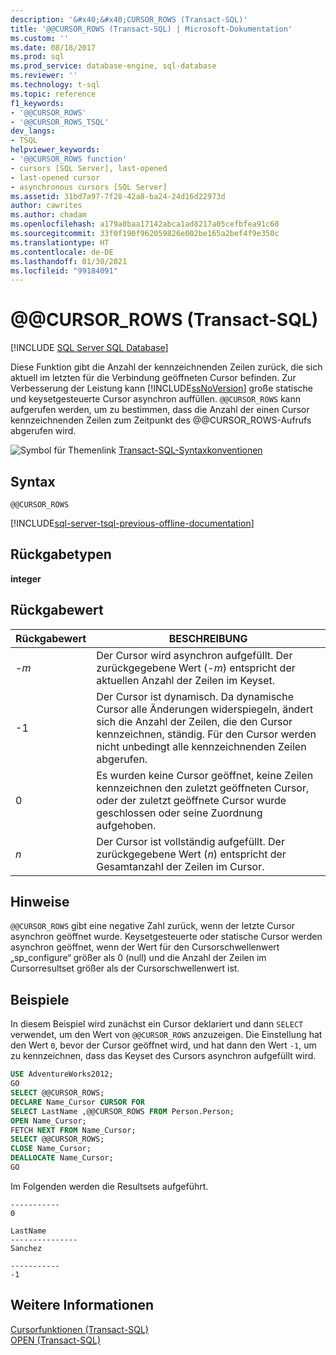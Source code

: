 ```yaml
---
description: '&#x40;&#x40;CURSOR_ROWS (Transact-SQL)'
title: '@@CURSOR_ROWS (Transact-SQL) | Microsoft-Dokumentation'
ms.custom: ''
ms.date: 08/18/2017
ms.prod: sql
ms.prod_service: database-engine, sql-database
ms.reviewer: ''
ms.technology: t-sql
ms.topic: reference
f1_keywords:
- '@@CURSOR_ROWS'
- '@@CURSOR_ROWS_TSQL'
dev_langs:
- TSQL
helpviewer_keywords:
- '@@CURSOR_ROWS function'
- cursors [SQL Server], last-opened
- last-opened cursor
- asynchronous cursors [SQL Server]
ms.assetid: 31bd7a97-7f28-42a8-ba24-24d16d22973d
author: cawrites
ms.author: chadam
ms.openlocfilehash: a179a8baa17142abca1ad8217a05cefbfea91c60
ms.sourcegitcommit: 33f0f190f962059826e002be165a2bef4f9e350c
ms.translationtype: HT
ms.contentlocale: de-DE
ms.lasthandoff: 01/30/2021
ms.locfileid: "99184091"
---
```

# <a name="x40x40cursor_rows-transact-sql"></a>&#x40;&#x40;CURSOR_ROWS (Transact-SQL)
[!INCLUDE [SQL Server SQL Database](../../includes/applies-to-version/sql-asdb.md)]

Diese Funktion gibt die Anzahl der kennzeichnenden Zeilen zurück, die sich aktuell im letzten für die Verbindung geöffneten Cursor befinden. Zur Verbesserung der Leistung kann [!INCLUDE[ssNoVersion](../../includes/ssnoversion-md.md)] große statische und keysetgesteuerte Cursor asynchron auffüllen. `@@CURSOR_ROWS` kann aufgerufen werden, um zu bestimmen, dass die Anzahl der einen Cursor kennzeichnenden Zeilen zum Zeitpunkt des @@CURSOR_ROWS-Aufrufs abgerufen wird.
  
![Symbol für Themenlink](../../database-engine/configure-windows/media/topic-link.gif "Symbol für Themenlink") [Transact-SQL-Syntaxkonventionen](../../t-sql/language-elements/transact-sql-syntax-conventions-transact-sql.md)
  
## <a name="syntax"></a>Syntax  
  
```syntaxsql
@@CURSOR_ROWS  
```  

[!INCLUDE[sql-server-tsql-previous-offline-documentation](../../includes/sql-server-tsql-previous-offline-documentation.md)]

## <a name="return-types"></a>Rückgabetypen
**integer**
  
## <a name="return-value"></a>Rückgabewert  
  
|Rückgabewert|BESCHREIBUNG|  
|---|---|
|-*m*|Der Cursor wird asynchron aufgefüllt. Der zurückgegebene Wert (-*m*) entspricht der aktuellen Anzahl der Zeilen im Keyset.|  
|-1|Der Cursor ist dynamisch. Da dynamische Cursor alle Änderungen widerspiegeln, ändert sich die Anzahl der Zeilen, die den Cursor kennzeichnen, ständig. Für den Cursor werden nicht unbedingt alle kennzeichnenden Zeilen abgerufen.|  
|0|Es wurden keine Cursor geöffnet, keine Zeilen kennzeichnen den zuletzt geöffneten Cursor, oder der zuletzt geöffnete Cursor wurde geschlossen oder seine Zuordnung aufgehoben.|  
|*n*|Der Cursor ist vollständig aufgefüllt. Der zurückgegebene Wert (*n*) entspricht der Gesamtanzahl der Zeilen im Cursor.|  
  
## <a name="remarks"></a>Hinweise  
`@@CURSOR_ROWS` gibt eine negative Zahl zurück, wenn der letzte Cursor asynchron geöffnet wurde. Keysetgesteuerte oder statische Cursor werden asynchron geöffnet, wenn der Wert für den Cursorschwellenwert „sp_configure“ größer als 0 (null) und die Anzahl der Zeilen im Cursorresultset größer als der Cursorschwellenwert ist.
  
## <a name="examples"></a>Beispiele  
In diesem Beispiel wird zunächst ein Cursor deklariert und dann `SELECT` verwendet, um den Wert von `@@CURSOR_ROWS` anzuzeigen. Die Einstellung hat den Wert `0`, bevor der Cursor geöffnet wird, und hat dann den Wert `-1`, um zu kennzeichnen, dass das Keyset des Cursors asynchron aufgefüllt wird.
  
```sql
USE AdventureWorks2012;  
GO  
SELECT @@CURSOR_ROWS;  
DECLARE Name_Cursor CURSOR FOR  
SELECT LastName ,@@CURSOR_ROWS FROM Person.Person;  
OPEN Name_Cursor;  
FETCH NEXT FROM Name_Cursor;  
SELECT @@CURSOR_ROWS;  
CLOSE Name_Cursor;  
DEALLOCATE Name_Cursor;  
GO             
```  
  
Im Folgenden werden die Resultsets aufgeführt.
  
```
-----------
0  
```

```
LastName
---------------
Sanchez
```

```
-----------
-1
```  
  
## <a name="see-also"></a>Weitere Informationen
[Cursorfunktionen &#40;Transact-SQL&#41;](../../t-sql/functions/cursor-functions-transact-sql.md)  
[OPEN &#40;Transact-SQL&#41;](../../t-sql/language-elements/open-transact-sql.md)
  
  
